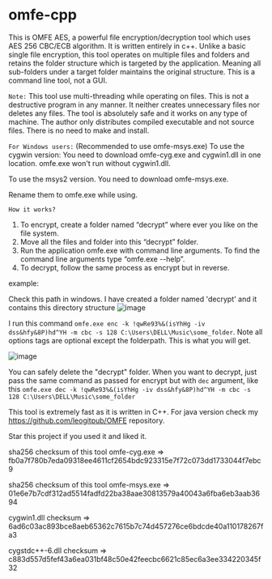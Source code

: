 # omfe-cpp
This is OMFE AES, a powerful file encryption/decryption tool which uses AES 256 CBC/ECB algorithm. It is written entirely in c++. Unlike a basic single file encryption, this tool operates on multiple files and folders and retains the folder structure which is targeted by the application. Meaning all sub-folders under a target folder maintains the original structure. This is a command line tool, not a GUI.

`Note:` This tool use multi-threading while operating on files. This is not a destructive program in any manner. It neither creates unnecessary files nor deletes any files. The tool is absolutely safe and it works on any type of machine. The author only distributes compiled executable and not source files. There is no need to make and install.

`For Windows users:` (Recommended to use omfe-msys.exe)
  To use the cygwin version: You need to download omfe-cyg.exe and cygwin1.dll in one location. omfe.exe won't run without cygwin1.dll.
  
  To use the msys2 version. You need to download omfe-msys.exe.
  
  Rename them to omfe.exe while using.

`How it works?`
  1. To encrypt, create a folder named “decrypt” where ever you like on the file system.
  2. Move all the files and folder into this “decrypt” folder.
  3. Run the application omfe.exe with command line arguments. To find the command line arguments type “omfe.exe  --help”.
  4. To decrypt, follow the same process as encrypt but in reverse.

example: 

Check this path in windows. I have created a folder named 'decrypt' and it contains this directory structure
![image](https://user-images.githubusercontent.com/40391497/169683897-d86f0dd9-10f2-4585-9310-6d88af3c9875.png)


I run this command `omfe.exe enc -k !qwRe93%&(isYhHg -iv dss&hfy&8P)hd^YH -m cbc -s 128 C:\Users\DELL\Music\some_folder`. Note all options tags are optional except the folderpath. This is what you will get.

![image](https://user-images.githubusercontent.com/40391497/169684129-1db8fd77-fc8a-40d1-9015-da743ff28151.png)

You can safely delete the "decrypt" folder. When you want to decrypt, just pass the same command as passed for encrypt but with `dec` argument, like this `omfe.exe dec -k !qwRe93%&(isYhHg -iv dss&hfy&8P)hd^YH -m cbc -s 128 C:\Users\DELL\Music\some_folder`

This tool is extremely fast as it is written in C++. For java version check my https://github.com/leogitpub/OMFE repository.

Star this project if you used it and liked it.

sha256 checksum of this tool omfe-cyg.exe => fb0a7f780b7eda09318ee4611cf2654bdc923315e7f72c073dd1733044f7ebc9

sha256 checksum of this tool omfe-msys.exe => 01e6e7b7cdf312ad5514fadfd22ba38aae30813579a40043a6fba6eb3aab3694

cygwin1.dll checksum => 6ad6c03ac893bce8aeb65362c7615b7c74d457276ce6bdcde40a110178267fa3

cygstdc++-6.dll checksum => c883d557d5fef43a6ea031bf48c50e42feecbc6621c85ec6a3ee334220345f32
